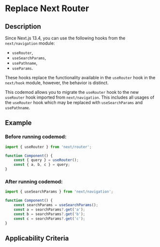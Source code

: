 # Replace Next Router

## Description

Since Next.js 13.4, you can use the following hooks from the `next/navigation` module:

- `useRouter`,
- `useSearchParams`,
- `usePathname`,
- `useParams`.

These hooks replace the functionality available in the `useRouter` hook in the `next/hook` module, however, the behavior is distinct.

This codemod allows you to migrate the `useRouter` hook to the new `useRouter` hook imported from `next/navigation`. This includes all usages of the `useRouter` hook which may be replaced with `useSearchParams` and `usePathname`.

## Example

### Before running codemod:

```jsx
import { useRouter } from 'next/router';

function Component() {
	const { query } = useRouter();
	const { a, b, c } = query;
}
```

### After running codemod:

```jsx
import { useSearchParams } from 'next/navigation';

function Component() {
	const searchParams = useSearchParams();
	const a = searchParams?.get('a');
	const b = searchParams?.get('b');
	const c = searchParams?.get('c');
}
```

## Applicability Criteria